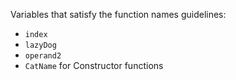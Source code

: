 Variables that satisfy the function names guidelines: 
* `index`
* `lazyDog`
* `operand2`
*  `CatName` for Constructor functions